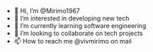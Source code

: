 - 👋 Hi, I’m @Mirimo1967
- 👀 I’m interested in developing new tech
- 🌱 I’m currently learning software engineering
- 💞️ I’m looking to collaborate on tech projects
- 📫 How to reach me @vivmirimo on mail

<!---
Mirimo1967/Mirimo1967 is a ✨ special ✨ repository because its `README.md` (this file) appears on your GitHub profile.
You can click the Preview link to take a look at your changes.
--->
